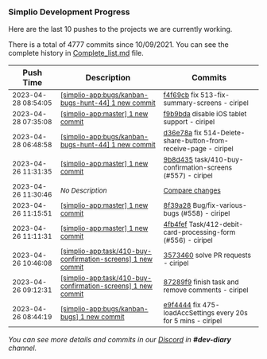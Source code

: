 
### Simplio Development Progress

Here are the last 10 pushes to the projects we are currently working.

There is a total of 4777 commits since 10/09/2021. You can see the complete history in
 [Complete_list.md](Complete_list.md) file.

| Push Time | Description | Commits |
| --- | --- | --- |
| <sub>2023-04-28 08:54:05</sub> | <sub>[[simplio-app:bugs/kanban\-bugs\-hunt\-44] 1 new commit](https://github.com/SimplioOfficial/simplio-app/commit/f4f69cb7cff267b60658d207d0e331ce33db3d44)</sub> | <sub>[f4f69cb](https://github.com/SimplioOfficial/simplio-app/commit/f4f69cb7cff267b60658d207d0e331ce33db3d44) fix 513-fix-summary-screens - ciripel</sub> |
| <sub>2023-04-28 07:35:08</sub> | <sub>[[simplio-app:master] 1 new commit](https://github.com/SimplioOfficial/simplio-app/commit/f9b9bdae9d1f64d9daa7358d0c432c1682b0124a)</sub> | <sub>[f9b9bda](https://github.com/SimplioOfficial/simplio-app/commit/f9b9bdae9d1f64d9daa7358d0c432c1682b0124a) disable iOS tablet support - ciripel</sub> |
| <sub>2023-04-28 06:48:58</sub> | <sub>[[simplio-app:bugs/kanban\-bugs\-hunt\-44] 1 new commit](https://github.com/SimplioOfficial/simplio-app/commit/d36e78a0bf7e67c13a8c4d6ffdd347a1ce0ef218)</sub> | <sub>[d36e78a](https://github.com/SimplioOfficial/simplio-app/commit/d36e78a0bf7e67c13a8c4d6ffdd347a1ce0ef218) fix 514-Delete-share-button-from-receive-page - ciripel</sub> |
| <sub>2023-04-26 11:31:35</sub> | <sub>[[simplio-app:master] 1 new commit](https://github.com/SimplioOfficial/simplio-app/commit/9b8d4351ea60b44ec0c01fada6446e2fbb17b385)</sub> | <sub>[9b8d435](https://github.com/SimplioOfficial/simplio-app/commit/9b8d4351ea60b44ec0c01fada6446e2fbb17b385) task/410-buy-confirmation-screens (#557) - ciripel</sub> |
| <sub>2023-04-26 11:30:46</sub> | <sub>_No Description_</sub> | <sub>[Compare changes](https://github.com/SimplioOfficial/simplio-app/compare/3573460a91e1...336da9e969b7)</sub> |
| <sub>2023-04-26 11:15:51</sub> | <sub>[[simplio-app:master] 1 new commit](https://github.com/SimplioOfficial/simplio-app/commit/8f39a288c3506337690da7f9457aefacf559579d)</sub> | <sub>[8f39a28](https://github.com/SimplioOfficial/simplio-app/commit/8f39a288c3506337690da7f9457aefacf559579d) Bug/fix-various-bugs (#558) - ciripel</sub> |
| <sub>2023-04-26 11:11:31</sub> | <sub>[[simplio-app:master] 1 new commit](https://github.com/SimplioOfficial/simplio-app/commit/4fb4fef5bfcbf0aa9345cae94839e2b1d5dcbb01)</sub> | <sub>[4fb4fef](https://github.com/SimplioOfficial/simplio-app/commit/4fb4fef5bfcbf0aa9345cae94839e2b1d5dcbb01) Task/412-debit-card-processing-form (#556) - ciripel</sub> |
| <sub>2023-04-26 10:46:08</sub> | <sub>[[simplio-app:task/410\-buy\-confirmation\-screens] 1 new commit](https://github.com/SimplioOfficial/simplio-app/commit/3573460a91e19b3063e1413b2de2a0e11be346f2)</sub> | <sub>[3573460](https://github.com/SimplioOfficial/simplio-app/commit/3573460a91e19b3063e1413b2de2a0e11be346f2) solve PR requests - ciripel</sub> |
| <sub>2023-04-26 09:12:31</sub> | <sub>[[simplio-app:task/410\-buy\-confirmation\-screens] 1 new commit](https://github.com/SimplioOfficial/simplio-app/commit/87289f9c821e669c33009ca24b08bf807c26fc8a)</sub> | <sub>[87289f9](https://github.com/SimplioOfficial/simplio-app/commit/87289f9c821e669c33009ca24b08bf807c26fc8a) finish task and remove comments - ciripel</sub> |
| <sub>2023-04-26 08:44:19</sub> | <sub>[[simplio-app:bugs/kanban\-bugs] 1 new commit](https://github.com/SimplioOfficial/simplio-app/commit/e9f44447d0bf064d6ea34f0fb8fe41d53194eaf8)</sub> | <sub>[e9f4444](https://github.com/SimplioOfficial/simplio-app/commit/e9f44447d0bf064d6ea34f0fb8fe41d53194eaf8) fix 475-loadAccSettings every 20s for 5 mins - ciripel</sub> |

_You can see more details and commits in our [Discord](https://discord.gg/aKhjuwZmdP) in **#dev-diary** channel._
